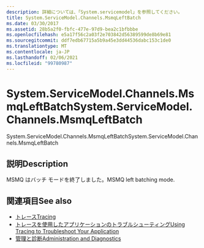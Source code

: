 ```yaml
---
description: 詳細については、「System.servicemodel」を参照してください。
title: System.ServiceModel.Channels.MsmqLeftBatch
ms.date: 03/30/2017
ms.assetid: 28b5a2f0-fbfc-477e-97d9-bea2c1bfbbbe
ms.openlocfilehash: e5a17f56c2a03f2e703842d56389599de8b69e81
ms.sourcegitcommit: ddf7edb67715a5b9a45e3dd44536dabc153c1de0
ms.translationtype: MT
ms.contentlocale: ja-JP
ms.lasthandoff: 02/06/2021
ms.locfileid: "99780987"
---
```

# <a name="systemservicemodelchannelsmsmqleftbatch"></a><span data-ttu-id="5b55f-103">System.ServiceModel.Channels.MsmqLeftBatch</span><span class="sxs-lookup"><span data-stu-id="5b55f-103">System.ServiceModel.Channels.MsmqLeftBatch</span></span>

<span data-ttu-id="5b55f-104">System.ServiceModel.Channels.MsmqLeftBatch</span><span class="sxs-lookup"><span data-stu-id="5b55f-104">System.ServiceModel.Channels.MsmqLeftBatch</span></span>  
  
## <a name="description"></a><span data-ttu-id="5b55f-105">説明</span><span class="sxs-lookup"><span data-stu-id="5b55f-105">Description</span></span>  

 <span data-ttu-id="5b55f-106">MSMQ はバッチ モードを終了しました。</span><span class="sxs-lookup"><span data-stu-id="5b55f-106">MSMQ left batching mode.</span></span>  
  
## <a name="see-also"></a><span data-ttu-id="5b55f-107">関連項目</span><span class="sxs-lookup"><span data-stu-id="5b55f-107">See also</span></span>

- [<span data-ttu-id="5b55f-108">トレース</span><span class="sxs-lookup"><span data-stu-id="5b55f-108">Tracing</span></span>](index.md)
- [<span data-ttu-id="5b55f-109">トレースを使用したアプリケーションのトラブルシューティング</span><span class="sxs-lookup"><span data-stu-id="5b55f-109">Using Tracing to Troubleshoot Your Application</span></span>](using-tracing-to-troubleshoot-your-application.md)
- [<span data-ttu-id="5b55f-110">管理と診断</span><span class="sxs-lookup"><span data-stu-id="5b55f-110">Administration and Diagnostics</span></span>](../index.md)
